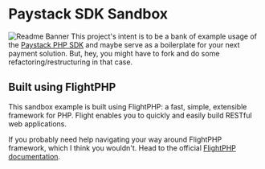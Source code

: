 # Paystack SDK Sandbox
![Readme Banner](https://github.com/matscode/paystack-php-sdk-sandbox/raw/main/public/readme-banner.png "Readme Banner")
This project's intent is to be a bank of example usage of the [Paystack PHP SDK](https://github.com/matscode/paystack-php-sdk) and maybe serve as a boilerplate for your next payment solution. But, hey, you might have to fork and do some refactoring/restructuring in that case.

## Built using FlightPHP
This sandbox example is built using FlightPHP: a fast, simple, extensible framework for PHP. Flight enables you to quickly and easily build RESTful web applications.

If you probably need help navigating your way around FlightPHP framework, which I think you wouldn't. Head to the official [FlightPHP documentation](https://flightphp.com/).
